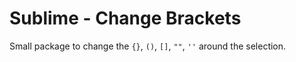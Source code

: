 # Sublime - Change Brackets
Small package to change the `{}`, `()`, `[]`, `""`, `''` around the selection.
